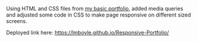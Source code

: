 Using HTML and CSS files from [my basic portfolio](https://github.com/LMBoyle/Basic-Portfolio), added media queries and adjusted some code in CSS to make page responsive on different sized screens.

Deployed link here: https://lmboyle.github.io/Responsive-Portfolio/